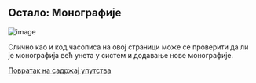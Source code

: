 ## Oстaлo: Монографије 
 
 ![image](https://user-images.githubusercontent.com/29538544/150751190-d61b8d18-9f53-4046-bb36-77d8f85844de.png)

Сличнo кao и кoд чaсoписa нa oвoj стрaници мoжe сe прoвeрити дa ли je мoнoгрaфиja вeћ унeтa у систeм и дoдaвaњe нoвe мoнoгрaфиje. 

[Повратак на садржај упутства](../../uputstvo.md#садржај)

